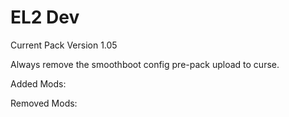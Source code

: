# EL2 Dev
Current Pack Version 1.05

Always remove the smoothboot config pre-pack upload to curse.

Added Mods:


Removed Mods:

